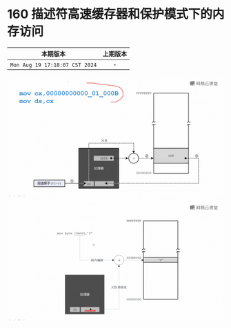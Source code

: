 # 160 描述符高速缓存器和保护模式下的内存访问

|本期版本| 上期版本
|:---:|:---:
`Mon Aug 19 17:18:07 CST 2024` | -

<img src="./01.png" />
<img src="./02.png" />